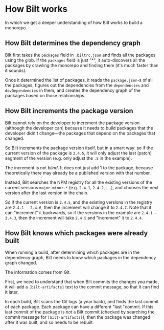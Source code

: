 <!-- markdownlint-disable MD033 -->
# How Bilt works

In which we get a deeper understanding of how Bilt works to build a monorepo.

## How Bilt determines the dependency graph

Bilt first takes the `packages` field in `.biltrc.json` and finds all the packages using the glob.
If the `packages` field is just "*", it auto-discovers all the packages by crawling the monorepo and
finding them (it's much faster than it sounds).

Once it determined the list of packages, it reads the `package.json`-s of all the packages, figures
out the dependencies from the `dependencies` and `devDependencies` in them,
and creates the dependency graph of the packages based on those relationships.

## <a name="version-increment-how"></a>How Bilt increments the package version

Bilt cannot rely on the developer to increment the package version (although the developer can)
because it needs to build packages that the developer didn't change—the packages that depend on the
packages that changed.

So Bilt increments the package version itself, but in a smart way: so if the current version of
the package is `2.4.5`, it will only adjust the last (patch) segment of
the version (e.g. only adjust the `.5` in the example).

The increment is not _blind_. It does not just add 1 to the package, because theoretically there
may already be a published version with that number.

Instead, Bilt searches the NPM registry for all the existing versions of the current versions
`major.minor.*` (e.g. `2.4.1`, `2.4.2`, ....), and chooses the next version after the last version
in the chain.

So if the current version is `2.4.5`, and the existing versions in the registry are
`2.4.1 - 2.4.6`, then the increment will change it to `2.4.7`. Note that it can "increment" it
backwards, so if the versions in the example are `2.4.1 - 2.4.3`, then the increment
will take `2.4.5` and "increment" it to `2.4.4`.

## <a name="packages-built-how"></a>How Bilt knows which packages were already built

When running a build, after determining which packages are in the dependency graph,
Bilt needs to know which packages in the dependency graph changed.

The information comes from Git.

First, we need to understand that when Bilt commits the changes you made, it will add
a `[bilt-artifacts]` text to the commit message, so that it can find it later.

In each build, Bilt scans the Git logs (a year back), and finds the last
commit of each package. Each package can have a different "last "commit. If this last
commit of the package is _not_ a Bilt commit
(checked by searching the commit message for `[bilt-artifacts]`), then the package was changed
after it was built, and so needs to be rebuilt.
